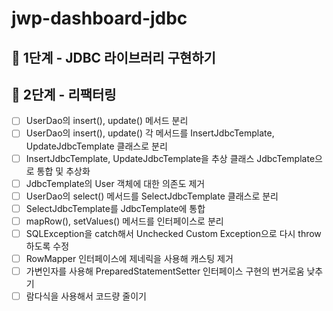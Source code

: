 # jwp-dashboard-jdbc

## 🚀 1단계 - JDBC 라이브러리 구현하기
## 🚀 2단계 - 리팩터링

- [ ] UserDao의 insert(), update() 메서드 분리
- [ ] UserDao의 insert(), update() 각 메서드를 InsertJdbcTemplate, UpdateJdbcTemplate 클래스로 분리
- [ ] InsertJdbcTemplate, UpdateJdbcTemplate을 추상 클래스 JdbcTemplate으로 통합 및 추상화
- [ ] JdbcTemplate의 User 객체에 대한 의존도 제거
- [ ] UserDao의 select() 메서드를 SelectJdbcTemplate 클래스로 분리
- [ ] SelectJdbcTemplate를 JdbcTemplate에 통합
- [ ] mapRow(), setValues() 메서드를 인터페이스로 분리
- [ ] SQLException을 catch해서 Unchecked Custom Exception으로 다시 throw하도록 수정
- [ ] RowMapper 인터페이스에 제네릭을 사용해 캐스팅 제거
- [ ] 가변인자를 사용해 PreparedStatementSetter 인터페이스 구현의 번거로움 낮추기
- [ ] 람다식을 사용해서 코드량 줄이기
